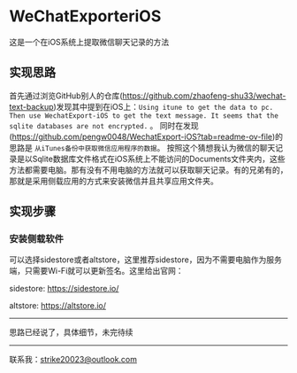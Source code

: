 # WeChatExporteriOS
这是一个在iOS系统上提取微信聊天记录的方法

## 实现思路
首先通过浏览GitHub别人的仓库(https://github.com/zhaofeng-shu33/wechat-text-backup)发现其中提到在iOS上：`Using itune to get the data to pc. Then use WechatExport-iOS to get the text message. It seems that the sqlite databases are not encrypted.` 。
同时在发现(https://github.com/pengw0048/WechatExport-iOS?tab=readme-ov-file)的思路是 `从iTunes备份中获取微信应用程序的数据`。
按照这个猜想我认为微信的聊天记录是以Sqlite数据库文件格式在iOS系统上不能访问的Documents文件夹内，这些方法都需要电脑。那有没有不用电脑的方法就可以获取聊天记录。有的兄弟有的，那就是采用侧载应用的方式来安装微信并且共享应用文件夹。
## 实现步骤
### 安装侧载软件
可以选择sidestore或者altstore，这里推荐sidestore，因为不需要电脑作为服务端，只需要Wi-Fi就可以更新签名。这里给出官网：

sidestore: https://sidestore.io/

altstore: https://altstore.io/

---

思路已经说了，具体细节，未完待续

---

联系我：strike20023@outlook.com
